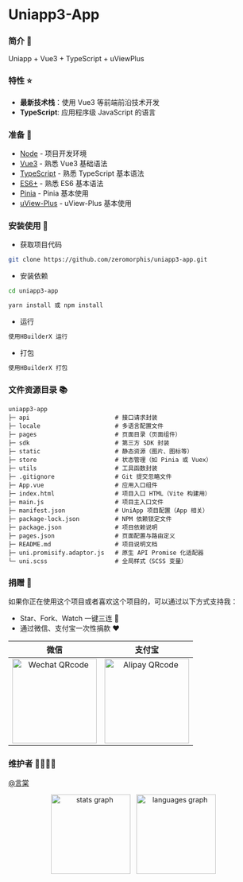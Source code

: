 <!--
 * @Author: YT
 * @Date: 2025-05-15 16:12:48
 * @LastEditors: YT
 * @LastEditTime: 2025-05-16 09:56:51
 * @Description: 当时只道是寻常
 * @FilePath: \start\uniapp3-app\README.md
-->
 # Uniapp3-App

### 简介 📖

Uniapp + Vue3 + TypeScript + uViewPlus

### 特性 ⭐

- **最新技术栈**：使用 Vue3 等前端前沿技术开发
- **TypeScript**: 应用程序级 JavaScript 的语言

### 准备 🔨

- [Node](http://nodejs.org/) - 项目开发环境
- [Vue3](https://v3.vuejs.org/) - 熟悉 Vue3 基础语法
- [TypeScript](https://www.typescriptlang.org/) - 熟悉 TypeScript 基本语法
- [ES6+](http://es6.ruanyifeng.com/) - 熟悉 ES6 基本语法
- [Pinia](https://pinia.vuejs.org/) - Pinia 基本使用
- [uView-Plus](https://uiadmin.net/uview-plus/) - uView-Plus 基本使用

### 安装使用 📔

- 获取项目代码

```bash
git clone https://github.com/zeromorphis/uniapp3-app.git
```

- 安装依赖

```bash
cd uniapp3-app

yarn install 或 npm install
```

- 运行

```bash
使用HBuilderX 运行
```

- 打包

```bash
使用HBuilderX 打包
```

### 文件资源目录 📚

```text
uniapp3-app
├─ api                        # 接口请求封装
├─ locale                     # 多语言配置文件
├─ pages                      # 页面目录（页面组件）
├─ sdk                        # 第三方 SDK 封装
├─ static                     # 静态资源（图片、图标等）
├─ store                      # 状态管理（如 Pinia 或 Vuex）
├─ utils                      # 工具函数封装
├─ .gitignore                 # Git 提交忽略文件
├─ App.vue                    # 应用入口组件
├─ index.html                 # 项目入口 HTML（Vite 构建用）
├─ main.js                    # 项目主入口文件
├─ manifest.json              # UniApp 项目配置（App 相关）
├─ package-lock.json          # NPM 依赖锁定文件
├─ package.json               # 项目依赖说明
├─ pages.json                 # 页面配置与路由定义
├─ README.md                  # 项目说明文档
├─ uni.promisify.adaptor.js   # 原生 API Promise 化适配器
└─ uni.scss                   # 全局样式（SCSS 变量）
```

### 捐赠 🍵

如果你正在使用这个项目或者喜欢这个项目的，可以通过以下方式支持我：

- Star、Fork、Watch 一键三连 🚀
- 通过微信、支付宝一次性捐款 ❤

|                                        微信                                        |                                       支付宝                                       |
| :--------------------------------------------------------------------------------: | :--------------------------------------------------------------------------------: |
| <img src="https://i.miji.bid/2025/05/03/d56166261b20395226d129fe2f54505e.jpeg" alt="Wechat QRcode" width=170> | <img src="https://i.miji.bid/2025/05/03/005c3cf7fcb014d74c5c27da05817def.jpeg" alt="Alipay QRcode" width=170> |

### 维护者 👨‍👨‍👦‍👦

[@言棠](https://github.com/zeromorphis)

<div align="center">
  <img src="https://github-readme-stats.vercel.app/api?hide_title=false&hide_rank=false&show_icons=true&include_all_commits=true&count_private=true&disable_animations=false&theme=dracula&locale=en&hide_border=false&username=zeromorphis" height="160" alt="stats graph"  />
  &nbsp
  <img src="https://github-readme-stats.vercel.app/api/top-langs?locale=en&hide_title=false&layout=compact&card_width=350&langs_count=5&theme=dracula&hide_border=false&username=zeromorphis" height="160" alt="languages graph"  />
</div>
